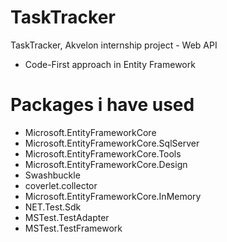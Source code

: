 # TaskTracker
TaskTracker, Akvelon internship project - Web API
* Code-First approach in Entity Framework

# Packages i have used
* Microsoft.EntityFrameworkCore
* Microsoft.EntityFrameworkCore.SqlServer
* Microsoft.EntityFrameworkCore.Tools
* Microsoft.EntityFrameworkCore.Design
* Swashbuckle
* coverlet.collector
* Microsoft.EntityFrameworkCore.InMemory
* NET.Test.Sdk
* MSTest.TestAdapter
* MSTest.TestFramework

